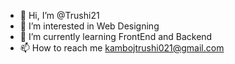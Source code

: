 - 👋 Hi, I’m @Trushi21
- 👀 I’m interested in Web Designing
- 🌱 I’m currently learning FrontEnd and Backend
- 📫 How to reach me kambojtrushi021@gmail.com

<!---
Trushi21/Trushi21 is a ✨ special ✨ repository because its `README.md` (this file) appears on your GitHub profile.
You can click the Preview link to take a look at your changes.
--->
